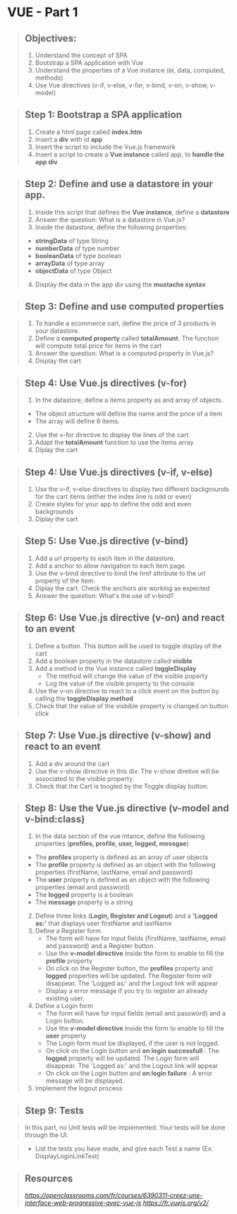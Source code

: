 # VUE - Part 1
> ## Objectives:
> 
> 1. Understand the concept of SPA
> 2. Bootstrap a SPA application with Vue
> 3. Understand the properties of a Vue instance (el, data, computed, methods)
> 4. Use Vue directives (v-if, v-else, v-for, v-bind, v-on, v-show, v-model)

> ## Step 1: Bootstrap a SPA application
> 
> 1. Create a html page called **index.htm**
> 2. Insert a **div** with id **app**
> 3. Insert the script to include the Vue.js framework
> 4. Insert a script to create a **Vue instance** called app, to **handle the app div**

> ## Step 2: Define and use a datastore in your app.
> 
> 1. Inside this script that defines the **Vue instance**, define a **datastore**
> 2. Answer the question: What is a datastore in Vue.js?
> 3. Inside the datastore, define the following properties:
>  -  **stringData** of type String
>  -  **numberData** of type number
>  -  **booleanData** of type boolean
>  -  **arrayData** of type array
>  -  **objectData** of type Object 
> 4. Display the data in the app div using the **mustache syntax**

> ## Step 3: Define and use computed properties

> 1. To handle a ecommerce cart, define the price of 3 products in your datastore. 
> 2. Define a **computed property** called **totalAmount**. The function will compute total price for items in the cart
> 3. Answer the question: What is a computed property in Vue.js?
> 4. Display the cart 

> ## Step 4: Use Vue.js directives (v-for)
>
> 1. In the datastore, define a items property as and array of objects.
>   - The object structure will define the name and the price of a  item 
>   - The array will define 6 items.
> 2. Use the v-for directive to display the lines of the cart
> 3. Adapt the **totalAmount** function to use the items array
> 4. Diplay the cart


> ## Step 4: Use Vue.js directives (v-if, v-else)
>
> 1. Use the v-if, v-else directives to display two different backgrounds for the cart items (either the index line is odd or even)
> 2. Create styles for your app to define the odd and even backgrounds
> 4. Diplay the cart


> ## Step 5: Use Vue.js directive (v-bind)
>
> 1. Add a url property to each item in the datastore.
> 2. Add a anchor to allow navigation to each item page.
> 3. Use the v-bind directive to bind the href attribute to the url property of the item. 
> 4. Diplay the cart. Check the anchors are working as expected
> 5. Answer the question: What's the use of v-bind?

> ## Step 6: Use Vue.js directive (v-on) and react to an event
>
> 1. Define a button. This button will be used to toggle display of the cart
> 2. Add a boolean property in the datastore called **visible**
> 3. Add a method in the Vue instance called **toggleDisplay**
>    - The method will change the value of the visible poperty
>    - Log the value of the visible property to the console
> 4. Use the v-on directive to react to a click event on the button by calling the **toggleDisplay method**
> 5. Check that the value of the visbible property is changed on button click

> ## Step 7: Use Vue.js directive (v-show) and react to an event
>
> 1. Add a div around the cart
> 2. Use the v-show directive in this div. The v-show diretive will be associated to the visible property.
> 3. Check that the Cart is toogled by the Toggle display button.

> ## Step 8: Use the Vue.js directive (v-model and v-bind:class) 
>
> 1. In the data section of the vue intance, define the following properties (**profiles, profile, user, logged, messgae**)
>   - The **profiles** property is defined as an array of user objects
>   - The **profile** property is defined as an object with the following properties (firstName, lastName, email and password)
>   - The **user** property is defined as an object with the following properties (email and password)
>   - The **logged** property is a boolean
>   - The **message** property is a string
> 2. Define three links (**Login, Register and Logout**) and a **'Logged as:'** that displays user firstName and lastName
> 3. Define a Register form 
>    - The form will have for input fields (firstName, lastName, email and password) and a Register button.
>    - Use the **v-model directive** inside the form to enable to fill the **profile** property
>    - On click on the Register button, the **profiles** property and **logged** properties will be updated. 
The Register form will disappear. The 'Logged as:' and the Logout link will appear
>    - Display a error message if you try to register an already existing user. 
> 4. Define a Login form 
>    - The form will have for input fields (email and password) and a Login button.
>    - Use the **v-model directive** inside the form to enable to fill the **user** property
>    - The Login form must be displayed, if the user is not logged.
>    - On click on the Login button and **on login successfull** : The **logged** property will be updated. The Login form will disappear. The 'Logged as:' and the Logout link will appear
>    - On click on the Login button and **on login failure** : A error message will be displayed.
> 5. Implement the logout process 

> ## Step 9: Tests

> In this part, no Unit tests will be implemented. Your tests will be done through the UI.

>    - List the tests you have made, and give each Test a name (Ex: DisplayLoginLinkTest)

> ## Resources
> *https://openclassrooms.com/fr/courses/6390311-creez-une-interface-web-progressive-avec-vue-js*
> *https://fr.vuejs.org/v2/*




